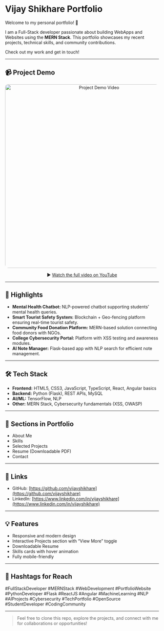 # Vijay Shikhare Portfolio

Welcome to my personal portfolio! 🚀

I am a Full-Stack developer passionate about building WebApps and Websites using the **MERN Stack**. This portfolio showcases my recent projects, technical skills, and community contributions.  

Check out my work and get in touch!  

---

## 📹 Project Demo

<p align="center">
  <a href="https://youtu.be/botig5TppNE" target="_blank">
    <img src="https://img.youtube.com/vi/botig5TppNE/0.jpg" 
         alt="Project Demo Video" 
         width="600" 
         style="border-radius:10px;"/>
  </a>
</p>

<p align="center">
  ▶️ <a href="https://youtu.be/botig5TppNE" target="_blank">Watch the full video on YouTube</a>
</p>


---

## 🌟 Highlights

- **Mental Health Chatbot:** NLP-powered chatbot supporting students’ mental health queries.  
- **Smart Tourist Safety System:** Blockchain + Geo-fencing platform ensuring real-time tourist safety.  
- **Community Food Donation Platform:** MERN-based solution connecting food donors with NGOs.  
- **College Cybersecurity Portal:** Platform with XSS testing and awareness modules.  
- **AI Note Manager:** Flask-based app with NLP search for efficient note management.  

---

## 🛠 Tech Stack

- **Frontend:** HTML5, CSS3, JavaScript, TypeScript, React, Angular basics  
- **Backend:** Python (Flask), REST APIs, MySQL  
- **AI/ML:** TensorFlow, NLP  
- **Other:** MERN Stack, Cybersecurity fundamentals (XSS, OWASP)  

---

## 📂 Sections in Portfolio

- About Me  
- Skills  
- Selected Projects  
- Resume (Downloadable PDF)  
- Contact  

---

## 🔗 Links

- GitHub: [https://github.com/vijayshikhare](https://github.com/vijayshikhare)  
- LinkedIn: [https://www.linkedin.com/in/vijayshikhare](https://www.linkedin.com/in/vijayshikhare)  

---

## 💡 Features

- Responsive and modern design  
- Interactive Projects section with “View More” toggle  
- Downloadable Resume  
- Skills cards with hover animation  
- Fully mobile-friendly  

---

## 📌 Hashtags for Reach

#FullStackDeveloper #MERNStack #WebDevelopment #PortfolioWebsite #PythonDeveloper #Flask #ReactJS #Angular #MachineLearning #NLP #AIProjects #Cybersecurity #TechPortfolio #OpenSource #StudentDeveloper #CodingCommunity  

---

> Feel free to clone this repo, explore the projects, and connect with me for collaborations or opportunities!  
